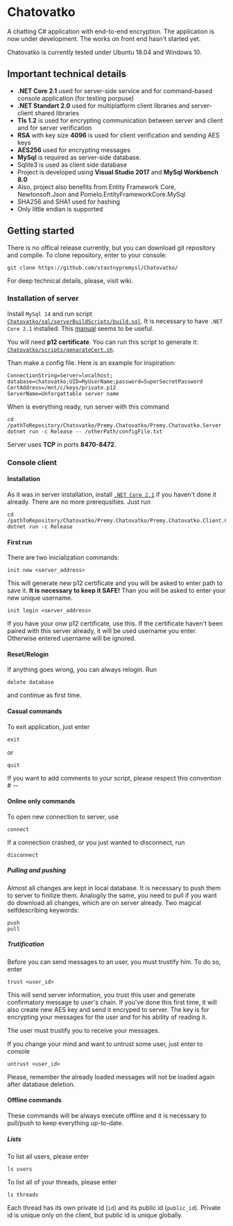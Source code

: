 # Chatovatko
A chatting C# application with end-to-end encryption.
The application is now under development. The works on front end hasn't started yet.

Chatovatko is currently tested under Ubuntu 18.04 and Windows 10.

## Important technical details
* **.NET Core 2.1** used for server-side service and for command-based console application (for testing porpuse)
* **.NET Standart 2.0** used for multiplatform client libraries and server-client shared libraries
* **Tls 1.2** is used for encrypting communication between server and client and for server verification
* **RSA** with key size **4096** is used for client verification and sending AES keys
* **AES256** used for encrypting messages
* **MySql** is required as server-side database.
* Sqlite3 is used as client side database
* Project is developed using **Visual Studio 2017** and **MySql Workbench 8.0**
* Also, project also benefits from Entity Framework Core, Newtonsoft.Json and Pomelo.EntityFrameworkCore.MySql
* SHA256 and SHA1 used for hashing
* Only little endian is supported

## Getting started
There is no offical release currently, but you can download git repository and compile.
To clone repository, enter to your console:
    
    git clone https://github.com/stastnypremysl/Chatovatko/
    
For deep technical details, please, visit wiki.

### Installation of server
Install `MySql 14` and run script [`Chatovatko/sql/serverBuildScripts/build.sql`](https://github.com/stastnypremysl/Chatovatko/blob/master/sql/serverBuildScripts/build.sql). It is necessary to have `.NET Core 2.1` installed. This [manual](https://www.microsoft.com/net/learn/get-started-with-dotnet-tutorial#install) seems to be useful.

You will need **p12 certificate**. You can run this script to generate it: [`Chatovatko/scripts/genarateCert.sh`](https://github.com/stastnypremysl/Chatovatko/blob/master/scripts/genarateCert.sh).

Than make a config file. Here is an example for inspiration:

    ConnectionString=Server=localhost; database=chatovatko;UID=MyUserName;password=SuperSecretPassword
    CertAddress=/mnt/c/keys/private.p12
    ServerName=Unforgattable server name

When is everything ready, run server with this command

    cd /pathToRepository/Chatovatko/Premy.Chatovatko/Premy.Chatovatko.Server
    dotnet run -c Release -- /otherPath/configFile.txt

Server uses **TCP** in ports **8470-8472**.
    
### Console client
#### Installation
As it was in server installation, install [`.NET Core 2.1`](https://www.microsoft.com/net/learn/get-started-with-dotnet-tutorial#install) if you haven't done it already. There are no more prerequsities. Just run

    cd /pathToRepository/Chatovatko/Premy.Chatovatko/Premy.Chatovatko.Client.Console
    dotnet run -c Release

#### First run
There are two inicialization commands:

    init new <server_address>

This will generate new p12 certificate and you will be asked to enter path to save it. **It is necessary to keep it SAFE!** Than you will be asked to enter your new unique username.

    init login <server_address>
    
If you have your onw p12 certificate, use this. If the certificate haven't been paired with this server already, it will be used username you enter. Otherwise entered username will be ignored.

#### Reset/Relogin
If anything goes wrong, you can always relogin. Run

    delete database

and continue as first time.

#### Casual commands
To exit application, just enter

    exit
or

    quit
If you want to add comments to your script, please respect this convention
    # <comment>
    -- <comment>

#### Online only commands
To open new connection to server, use

    connect
 
 If a connection crashed, or you just wanted to disconnect, run
 
    disconnect
     
##### Pulling and pushing
Almost all changes are kept in local database. It is necessary to push them to server to finilize them. Analogily the same, you need to pull if you want do download all changes, which are on server already. Two magical selfdescribing keywords:

    push
    pull
    
##### Trutification
Before you can send messages to an user, you must trustify him. To do so, enter

    trust <user_id>

This will send server information, you trust this user and generate confirmatory message to user's chain. If you've done this first time, it will also create new AES key and send it encryped to server. The key is for encrypting your messages for the user and for his ability of reading it.

The user must trustify you to receive your messages.

If you change your mind and want to untrust some user, just enter to console

    untrust <user_id>
    
Please, remember the already loaded messages will not be loaded again after database deletion.

#### Offline commands
These commands will be always execute offline and it is necessary to pull/push to keep everything up-to-date.

##### Lists
To list all users, please enter

    ls users
     
To list all of your threads, please enter

    ls threads
   
Each thread has its own private id (`id`) and its public id (`public_id`). Private id is unique only on the client, but public id is unique globally.
